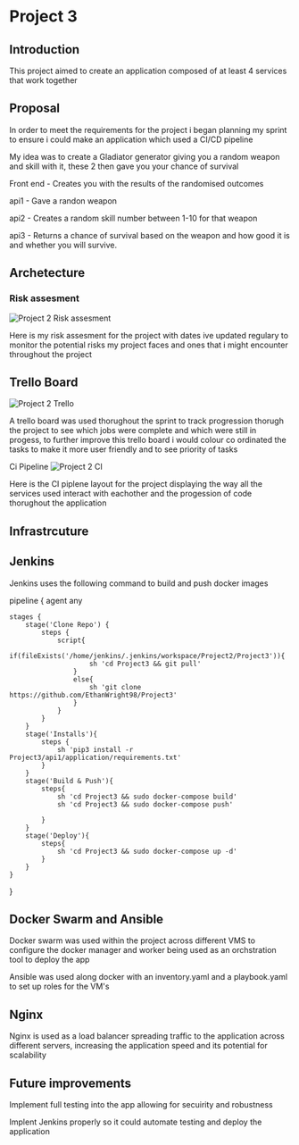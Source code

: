 # Project 3

## Introduction

This project aimed to create an application composed of at least 4 services that work together

## Proposal

In order to meet the requirements for the project i began planning my sprint to ensure i could make an application which used a CI/CD pipeline

My idea was to create a Gladiator generator giving you a random weapon and skill with it, these 2 then gave you your chance of survival

Front end - Creates you with the results of the randomised outcomes

api1 - Gave a randon weapon

api2 - Creates a random skill number between 1-10 for that weapon

api3 - Returns a chance of survival based on the weapon and how good it is and whether you will survive.

## Archetecture

### Risk assesment
![Project 2 Risk assesment](https://user-images.githubusercontent.com/101715806/169771334-d6f7ac4d-7ddd-464c-af93-ce116c7d29a0.PNG)


Here is my risk assesment for the project with dates ive updated regulary to monitor the potential risks my project faces and ones that i might encounter throughout the project

## Trello Board
![Project 2 Trello](https://user-images.githubusercontent.com/101715806/169771715-50554012-5ce5-436a-9d5d-b77bec306967.PNG)

A trello board was used thorughout the sprint to track progression thorugh the project to see which jobs were complete and which were still in progess, to further improve this trello board i would colour co ordinated the tasks to make it more user friendly and to see priority of tasks

Ci Pipeline
![Project 2 CI](https://user-images.githubusercontent.com/101715806/169772170-1f7159a6-8d5c-4f95-8e48-425edd80f309.PNG)

Here is the CI piplene layout for the project displaying the way all the services used interact with eachother and the progession of code thorughout the application

## Infrastrcuture

## Jenkins

Jenkins uses the following command to build and push docker images

pipeline {
    agent any
    
    stages {
        stage('Clone Repo') {
            steps {
                script{
                    if(fileExists('/home/jenkins/.jenkins/workspace/Project2/Project3')){
                        sh 'cd Project3 && git pull'
                    }
                    else{
                        sh 'git clone https://github.com/EthanWright98/Project3'
                    }
                }
            }
        }
        stage('Installs'){
            steps {
                sh 'pip3 install -r Project3/api1/application/requirements.txt' 
            }
        }
        stage('Build & Push'){
            steps{
                sh 'cd Project3 && sudo docker-compose build'
                sh 'cd Project3 && sudo docker-compose push'
                
            }
        }
        stage('Deploy'){
            steps{
                sh 'cd Project3 && sudo docker-compose up -d'
            }
        }
    }
}

 ## Docker Swarm and Ansible 
 
 Docker swarm was used within the project across different VMS to configure the docker manager and worker being used as an orchstration tool to deploy the app
 
 Ansible was used along docker with an inventory.yaml and a playbook.yaml to set up roles for the VM's
 
 ## Nginx
 
 Nginx is used as a load balancer spreading traffic to the application across different servers, increasing the application speed and its potential for scalability
 
## Future improvements

Implement full testing into the app allowing for secuirity and robustness

Implent Jenkins properly so it could automate testing and deploy the application
